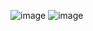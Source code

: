 ![image](https://user-images.githubusercontent.com/130626369/231925381-f8d4cd51-af39-4c87-b8e9-5a73ab0ea3cf.png)
![image](https://user-images.githubusercontent.com/130626369/231924594-340991cf-dbdd-4c21-97e0-d2942be33abf.png)
